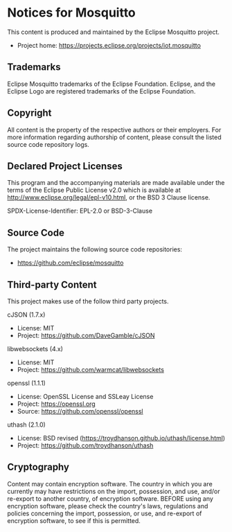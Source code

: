 # Notices for Mosquitto

This content is produced and maintained by the Eclipse Mosquitto project.

 * Project home: https://projects.eclipse.org/projects/iot.mosquitto

## Trademarks

Eclipse Mosquitto trademarks of the Eclipse Foundation. Eclipse, and the
Eclipse Logo are registered trademarks of the Eclipse Foundation.

## Copyright

All content is the property of the respective authors or their employers.
For more information regarding authorship of content, please consult the
listed source code repository logs.

## Declared Project Licenses

This program and the accompanying materials are made available under the terms
of the Eclipse Public License v2.0 which is available at
http://www.eclipse.org/legal/epl-v10.html, or the BSD 3 Clause license.

SPDX-License-Identifier: EPL-2.0 or BSD-3-Clause

## Source Code

The project maintains the following source code repositories:

 * https://github.com/eclipse/mosquitto

## Third-party Content

This project makes use of the follow third party projects.

cJSON (1.7.x)

* License: MIT
* Project: https://github.com/DaveGamble/cJSON

libwebsockets (4.x)

* License: MIT
* Project: https://github.com/warmcat/libwebsockets

openssl (1.1.1)

* License: OpenSSL License and SSLeay License
* Project: https://openssl.org
* Source: https://github.com/openssl/openssl

uthash (2.1.0)

* License: BSD revised (https://troydhanson.github.io/uthash/license.html)
* Project: https://github.com/troydhanson/uthash

## Cryptography

Content may contain encryption software. The country in which you are currently
may have restrictions on the import, possession, and use, and/or re-export to
another country, of encryption software. BEFORE using any encryption software,
please check the country's laws, regulations and policies concerning the import,
possession, or use, and re-export of encryption software, to see if this is
permitted.
